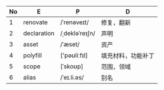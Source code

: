 | No   | E           | P              | D                  |
| ---- | ----------- | -------------- | ------------------ |
| 1    | renovate    | /ˈrenəveɪt/    | 修复，翻新         |
| 2    | declaration | /ˌdekləˈreɪʃn/ | 声明               |
| 3    | asset       | /ˈæset/        | 资产               |
| 4    | polyfill    | ['pəʊliːfɪl]   | 填充材料，功能补丁 |
| 5    | scope       | [ˈskoʊp]       | 范围，领域         |
| 6    | alias       | /ˈeɪ.li.əs/    | 别名               |


